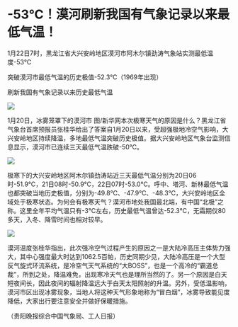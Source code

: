 # -53℃！漠河刷新我国有气象记录以来最低气温！

1月22日7时，黑龙江省大兴安岭地区漠河市阿木尔镇劲涛气象站实测最低温度-53℃

突破漠河市最低气温的历史极值-52.3℃（1969年出现）

刷新我国有气象记录以来历史最低气温

![](https://inews.gtimg.com/newsapp_bt/0/15623739957/1000)

1月20日，冰雾笼罩下的漠河市
图/新华网本次极寒天气的原因是什么？黑龙江省气象台首席预报员张桂华给出了答案自1月20日以来，受超强极地冷空气影响，大兴安岭地区持续降温，多地最低气温突破历史极值。据大兴安岭地区气象台监测信息显示，漠河市已连续三天最低气温跌破-50℃。

![](https://inews.gtimg.com/newsapp_bt/0/15623739959/1000)

极寒下的大兴安岭地区阿木尔镇劲涛站近三天最低气温分别为20日06时-51.9℃，21日08时-50.9℃，22日07时-53.0℃。呼中、塔河、新林最低气温也都突破当地历史极值，分别为-49.8℃、-47.9℃、-48.3℃，大兴安岭地区全域处于极寒状态。为何会有极寒天气？漠河市地处我国最北端，有中国“北极”之称。这里全年平均气温只有-3℃左右，历史最低气温曾达-52.3℃，无霜期仅80多天，入冬、降雪时间也相对较早。

![](https://inews.gtimg.com/newsapp_bt/0/15623739961/1000)

漠河温度张桂华指出，此次强冷空气过程产生的原因之一是大陆冷高压主体势力强大，其中心强度最大时达到1062.5百帕，历史同期少见，大陆冷高压是一个大型反气旋式环流系统，是冷空气天气系统的“大BOSS”，也是一个高冷的“霸道总裁”，所到之处，降温难免，出现寒冷天气也是理所当然的了。另一个原因是白天短夜间长，因此夜间的辐射降温远大于白天太阳照射的升温。另外，受低温影响，漠河市区出现冰雾现象，当地人将这种天气形象地称为“冒白烟”，冰雾导致能见度降低，大家出行要注意安全并做好保暖措施。

（贵阳晚报综合中国气象局、工人日报）

